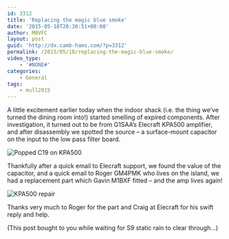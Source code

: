```yaml
---
id: 3312
title: 'Replacing the magic blue smoke'
date: '2015-05-18T20:30:51+00:00'
author: M0VFC
layout: post
guid: 'http://dx.camb-hams.com/?p=3312'
permalink: /2015/05/18/replacing-the-magic-blue-smoke/
video_type:
    - '#NONE#'
categories:
    - General
tags:
    - mull2015
---
```


A little excitement earlier today when the indoor shack (i.e. the thing we’ve turned the dining room into!) started smelling of expired components. After investigation, it turned out to be from G1SAA’s Elecraft KPA500 amplifier, and after disassembly we spotted the source – a surface-mount capacitor on the input to the low pass filter board.

![Popped C19 on KPA500](http://dx.camb-hams.com/wp-content/uploads/2015/05/IMG_0359-267x300.jpg)

Thankfully after a quick email to Elecraft support, we found the value of the capacitor, and a quick email to Roger GM4PMK who lives on the island, we had a replacement part which Gavin M1BXF fitted – and the amp lives again!

![KPA500 repair](http://dx.camb-hams.com/wp-content/uploads/2015/05/20150518_184204_resized-300x169.jpg)

Thanks very much to Roger for the part and Craig at Elecraft for his swift reply and help.

(This post bought to you while waiting for S9 static rain to clear through…)